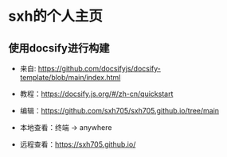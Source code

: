 # sxh的个人主页

## 使用docsify进行构建

* 来自: https://github.com/docsifyjs/docsify-template/blob/main/index.html

* 教程：https://docsify.js.org/#/zh-cn/quickstart

* 编辑：https://github.com/sxh705/sxh705.github.io/tree/main

* 本地查看：终端 -> anywhere

* 远程查看：https://sxh705.github.io/

<script>
    let app = Vue.createApp({
        data() {
            return {
                url: ""
            }
        },
        methods: {
            IsPhone: function() {
                //获取浏览器navigator对象的userAgent属性（浏览器用于HTTP请求的用户代理头的值）
                var info = navigator.userAgent;
                //通过正则表达式的test方法判断是否包含“Mobile”字符串
                var isPhone = /mobile/i.test(info);
                //如果包含“Mobile”（是手机设备）则返回true
                console.log(isPhone);
                var xhr = new XMLHttpRequest();
                xhr.open("GET", "https://bing.img.run/m.php", false);
                xhr.send(null);
                let url = xhr.responseURL;
                if (isPhone) {
                    this.url = url.replace("1080x1920", "768x1366");
                } else {
                    this.url = url.replace("1080x1920", "1366x768");
                }
                return isPhone;
            },
        },
        mounted() {
            this.IsPhone();
        }
    })
    app.mount("#jsdcsdnnewjkdnkjasj");
</script>